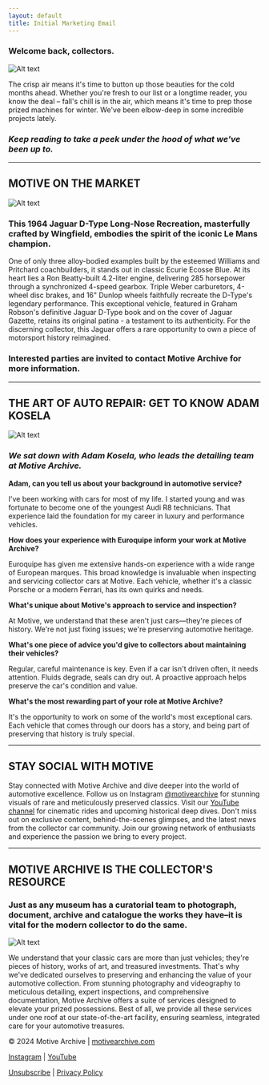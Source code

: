 ```yaml
---
layout: default
title: Initial Marketing Email
---
```


### Welcome back, collectors.

![Alt text](https://imagedelivery.net/veo1agD2ekS5yYAVWyZXBA/505c9423-4eb3-4b24-4860-e54892559600/public)

The crisp air means it's time to button up those beauties for the cold months ahead. Whether you're fresh to our list or a longtime reader, you know the deal – fall's chill is in the air, which means it's time to prep those prized machines for winter. We've been elbow-deep in some incredible projects lately.

### _Keep reading to take a peek under the hood of what we've been up to._

---

## MOTIVE ON THE MARKET

![Alt text](https://imagedelivery.net/veo1agD2ekS5yYAVWyZXBA/c2f60274-25a3-47b1-07c6-7285cc389800/public)

### This 1964 Jaguar D-Type Long-Nose Recreation, masterfully crafted by Wingfield, embodies the spirit of the iconic Le Mans champion.

One of only three alloy-bodied examples built by the esteemed Williams and Pritchard coachbuilders, it stands out in classic Ecurie Ecosse Blue. At its heart lies a Ron Beatty-built 4.2-liter engine, delivering 285 horsepower through a synchronized 4-speed gearbox. Triple Weber carburetors, 4-wheel disc brakes, and 16" Dunlop wheels faithfully recreate the D-Type's legendary performance. This exceptional vehicle, featured in Graham Robson's definitive Jaguar D-Type book and on the cover of Jaguar Gazette, retains its original patina - a testament to its authenticity. For the discerning collector, this Jaguar offers a rare opportunity to own a piece of motorsport history reimagined.

### Interested parties are invited to contact Motive Archive for more information.

---

## THE ART OF AUTO REPAIR: GET TO KNOW ADAM KOSELA

![Alt text](https://imagedelivery.net/veo1agD2ekS5yYAVWyZXBA/9832a718-ef19-4250-65f3-7681d0f53300/public)

### _We sat down with Adam Kosela, who leads the detailing team at Motive Archive._

**Adam, can you tell us about your background in automotive service?**

I've been working with cars for most of my life. I started young and was fortunate to become one of the youngest Audi R8 technicians. That experience laid the foundation for my career in luxury and performance vehicles.

**How does your experience with Euroquipe inform your work at Motive Archive?**

Euroquipe has given me extensive hands-on experience with a wide range of European marques. This broad knowledge is invaluable when inspecting and servicing collector cars at Motive. Each vehicle, whether it's a classic Porsche or a modern Ferrari, has its own quirks and needs.

**What's unique about Motive's approach to service and inspection?**

At Motive, we understand that these aren't just cars—they're pieces of history. We're not just fixing issues; we're preserving automotive heritage.

**What's one piece of advice you'd give to collectors about maintaining their vehicles?**

Regular, careful maintenance is key. Even if a car isn't driven often, it needs attention. Fluids degrade, seals can dry out. A proactive approach helps preserve the car's condition and value.

**What's the most rewarding part of your role at Motive Archive?**

It's the opportunity to work on some of the world's most exceptional cars. Each vehicle that comes through our doors has a story, and being part of preserving that history is truly special.

---

## STAY SOCIAL WITH MOTIVE

Stay connected with Motive Archive and dive deeper into the world of automotive excellence. Follow us on Instagram [@motivearchive](https://www.instagram.com/motivearchive) for stunning visuals of rare and meticulously preserved classics. Visit our [YouTube channel](https://www.youtube.com/@MotiveArchiveMedia) for cinematic rides and upcoming historical deep dives. Don't miss out on exclusive content, behind-the-scenes glimpses, and the latest news from the collector car community. Join our growing network of enthusiasts and experience the passion we bring to every project.

---

## MOTIVE ARCHIVE IS THE COLLECTOR'S RESOURCE

### Just as any museum has a curatorial team to photograph, document, archive and catalogue the works they have–it is vital for the modern collector to do the same.

![Alt text](https://imagedelivery.net/veo1agD2ekS5yYAVWyZXBA/2e1c7fda-1a07-406f-9e03-084d62d6da00/public)

We understand that your classic cars are more than just vehicles; they're pieces of history, works of art, and treasured investments. That's why we've dedicated ourselves to preserving and enhancing the value of your automotive collection. From stunning photography and videography to meticulous detailing, expert inspections, and comprehensive documentation, Motive Archive offers a suite of services designed to elevate your prized possessions. Best of all, we provide all these services under one roof at our state-of-the-art facility, ensuring seamless, integrated care for your automotive treasures.

© 2024 Motive Archive | [motivearchive.com](https://www.motivearchive.com)

[Instagram](https://www.instagram.com/motivearchive) | [YouTube](https://www.youtube.com/@MotiveArchiveMedia)

[Unsubscribe](https://www.motivearchive.com/unsubscribe) | [Privacy Policy](https://www.motivearchive.com/privacy)

